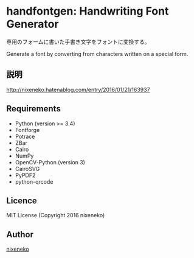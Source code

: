 handfontgen: Handwriting Font Generator
====

専用のフォームに書いた手書き文字をフォントに変換する。

Generate a font by converting from characters written on a special form.

## 説明
http://nixeneko.hatenablog.com/entry/2016/01/21/163937

## Requirements
- Python (version >= 3.4)
- Fontforge
- Potrace
- ZBar
- Cairo
- NumPy
- OpenCV-Python (version 3)
- CairoSVG
- PyPDF2
- python-qrcode


## Licence

MIT License (Copyright 2016 nixeneko)

## Author

[nixeneko](https://github.com/nixeneko)

